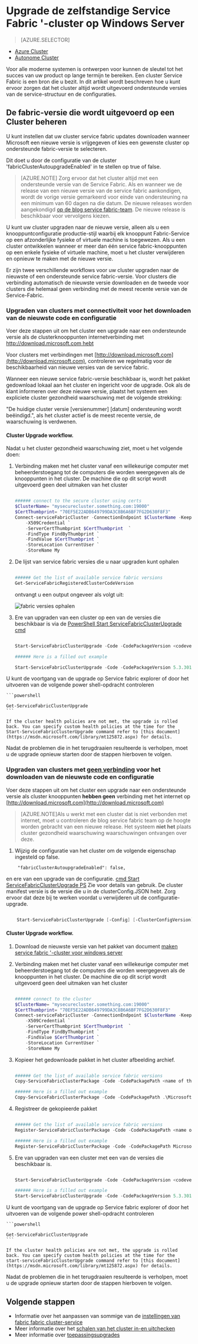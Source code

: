 <properties
   pageTitle="Een zelfstandige Service Fabric '-cluster op Windows Server upgrade | Microsoft Azure"
   description="Service Fabric code en/of configuratie die wordt uitgevoerd een zelfstandige Service Fabric '-cluster, inclusief het instellen van clustermodus update upgrade"
   services="service-fabric"
   documentationCenter=".net"
   authors="ChackDan"
   manager="timlt"
   editor=""/>

<tags
   ms.service="service-fabric"
   ms.devlang="dotnet"
   ms.topic="article"
   ms.tgt_pltfrm="na"
   ms.workload="na"
   ms.date="10/10/2016"
   ms.author="chackdan"/>


# <a name="upgrade-your-standalone-service-fabric-cluster-on-windows-server"></a>Upgrade de zelfstandige Service Fabric '-cluster op Windows Server

> [AZURE.SELECTOR]
- [Azure Cluster](service-fabric-cluster-upgrade.md)
- [Autonome Cluster](service-fabric-cluster-upgrade-windows-server.md)

Voor alle moderne systemen is ontwerpen voor kunnen de sleutel tot het succes van uw product op lange termijn te bereiken. Een cluster Service Fabric is een bron die u bezit. In dit artikel wordt beschreven hoe u kunt ervoor zorgen dat het cluster altijd wordt uitgevoerd ondersteunde versies van de service-structuur en de configuraties.

## <a name="controlling-the-fabric-version-that-runs-on-your-cluster"></a>De fabric-versie die wordt uitgevoerd op een Cluster beheren

U kunt instellen dat uw cluster service fabric updates downloaden wanneer Microsoft een nieuwe versie is vrijgegeven of kies een gewenste cluster op ondersteunde fabric-versie te selecteren. 

Dit doet u door de configuratie van de cluster 'fabricClusterAutoupgradeEnabled' in te stellen op true of false.


>[AZURE.NOTE] Zorg ervoor dat het cluster altijd met een ondersteunde versie van de Service Fabric. Als en wanneer we de release van een nieuwe versie van de service fabric aankondigen, wordt de vorige versie gemarkeerd voor einde van ondersteuning na een minimum van 60 dagen na die datum. De nieuwe releases worden aangekondigd [op de blog service fabric-team](https://blogs.msdn.microsoft.com/azureservicefabric/ ). De nieuwe release is beschikbaar voor vervolgens kiezen. 


U kunt uw cluster upgraden naar de nieuwe versie, alleen als u een knooppuntconfiguratie productie-stijl waarbij elk knooppunt Fabric-Service op een afzonderlijke fysieke of virtuele machine is toegewezen. Als u een cluster ontwikkelen wanneer er meer dan één service fabric-knooppunten op een enkele fysieke of virtuele machine, moet u het cluster verwijderen en opnieuw te maken met de nieuwe versie.


Er zijn twee verschillende workflows voor uw cluster upgraden naar de nieuwste of een ondersteunde service fabric-versie. Voor clusters die verbinding automatisch de nieuwste versie downloaden en de tweede voor clusters die helemaal geen verbinding met de meest recente versie van de Service-Fabric.

### <a name="upgrade-the-clusters-with-connectivity-to-download-the-latest-code-and-configuration"></a>Upgraden van clusters met connectiviteit voor het downloaden van de nieuwste code en configuratie 

Voer deze stappen uit om het cluster een upgrade naar een ondersteunde versie als de clusterknooppunten internetverbinding met [http://download.microsoft.com hebt](http://download.microsoft.com) 

Voor clusters met verbindingen met [http://download.microsoft.com](http://download.microsoft.com), controleren we regelmatig voor de beschikbaarheid van nieuwe versies van de service fabric.


Wanneer een nieuwe service fabric-versie beschikbaar is, wordt het pakket gedownload lokaal aan het cluster en ingericht voor de upgrade. Ook als de klant informeren over deze nieuwe versie, plaatst het systeem een expliciete cluster gezondheid waarschuwing met de volgende strekking:

"De huidige cluster versie [versienummer] [datum] ondersteuning wordt beëindigd.", als het cluster actief is de meest recente versie, de waarschuwing is verdwenen.


#### <a name="cluster-upgrade-workflow"></a>Cluster Upgrade workflow.
 
Nadat u het cluster gezondheid waarschuwing ziet, moet u het volgende doen:

1. Verbinding maken met het cluster vanaf een willekeurige computer met beheerderstoegang tot de computers die worden weergegeven als de knooppunten in het cluster. De machine die op dit script wordt uitgevoerd geen deel uitmaken van het cluster

    ```powershell

    ###### connect to the secure cluster using certs
    $ClusterName= "mysecurecluster.something.com:19000"
    $CertThumbprint= "70EF5E22ADB649799DA3C8B6A6BF7FG2D630F8F3" 
    Connect-serviceFabricCluster -ConnectionEndpoint $ClusterName -KeepAliveIntervalInSec 10 `
        -X509Credential `
        -ServerCertThumbprint $CertThumbprint  `
        -FindType FindByThumbprint `
        -FindValue $CertThumbprint `
        -StoreLocation CurrentUser `
        -StoreName My
    ```

2. De lijst van service fabric versies die u naar upgraden kunt ophalen

    ```powershell

    ###### Get the list of available service fabric versions 
    Get-ServiceFabricRegisteredClusterCodeVersion
    ```

    ontvangt u een output ongeveer als volgt uit:

    ![fabric versies ophalen][getfabversions]

3. Ere van upgraden van een cluster op een van de versies die beschikbaar is via de [PowerShell Start ServiceFabricClusterUpgrade cmd](https://msdn.microsoft.com/library/mt125872.aspx)

    ```Powershell

    Start-ServiceFabricClusterUpgrade -Code -CodePackageVersion <codeversion#> -Monitored -FailureAction Rollback

    ###### Here is a filled out example

    Start-ServiceFabricClusterUpgrade -Code -CodePackageVersion 5.3.301.9590 -Monitored -FailureAction Rollback
    
    ```
U kunt de voortgang van de upgrade op Service fabric explorer of door het uitvoeren van de volgende power shell-opdracht controleren

    ```powershell

    Get-ServiceFabricClusterUpgrade
    ```

    If the cluster health policies are not met, the upgrade is rolled back. You can specify custom health policies at the time for the Start-ServiceFabricClusterUpgrade command refer to [this document](https://msdn.microsoft.com/library/mt125872.aspx) for details. 

Nadat de problemen die in het terugdraaien resulteerde is verholpen, moet u de upgrade opnieuw starten door de stappen hierboven te volgen.


### <a name="upgrade-the-clusters-with-uno-connectivityu-to-download-the-latest-code-and-configuration"></a>Upgraden van clusters met <U>geen verbinding</u> voor het downloaden van de nieuwste code en configuratie

Voer deze stappen uit om het cluster een upgrade naar een ondersteunde versie als cluster knooppunten **hebben geen** verbinding met het internet op [http://download.microsoft.com](http://download.microsoft.com) 


>[AZURE.NOTE]Als u werkt met een cluster dat is niet verbonden met internet, moet u controleren de blog service fabric team op de hoogte worden gebracht van een nieuwe release. Het systeem **niet het** plaats cluster gezondheid waarschuwing waarschuwingen ontvangen over deze.  

1. Wijzig de configuratie van het cluster om de volgende eigenschap ingesteld op false.

        "fabricClusterAutoupgradeEnabled": false,

en ere van een upgrade van de configuratie. [cmd Start ServiceFabricClusterUpgrade PS](https://msdn.microsoft.com/library/mt125872.aspx) Zie voor details van gebruik. De cluster manifest versie is de versie die u in de clusterConfig.JSON hebt. Zorg ervoor dat deze bij te werken voordat u verwijderen uit de configuratie-upgrade.

```powershell

    Start-ServiceFabricClusterUpgrade [-Config] [-ClusterConfigVersion] -FailureAction Rollback -Monitored 

```

#### <a name="cluster-upgrade-workflow"></a>Cluster Upgrade workflow.
 


1. Download de nieuwste versie van het pakket van document [maken service fabric '-cluster voor windows server](service-fabric-cluster-creation-for-windows-server.md) 


1. Verbinding maken met het cluster vanaf een willekeurige computer met beheerderstoegang tot de computers die worden weergegeven als de knooppunten in het cluster. De machine die op dit script wordt uitgevoerd geen deel uitmaken van het cluster 

    ```powershell

    ###### connect to the cluster
    $ClusterName= "mysecurecluster.something.com:19000"
    $CertThumbprint= "70EF5E22ADB649799DA3C8B6A6BF7FG2D630F8F3" 
    Connect-serviceFabricCluster -ConnectionEndpoint $ClusterName -KeepAliveIntervalInSec 10 `
        -X509Credential `
        -ServerCertThumbprint $CertThumbprint  `
        -FindType FindByThumbprint `
        -FindValue $CertThumbprint `
        -StoreLocation CurrentUser `
        -StoreName My
    ```

2. Kopieer het gedownloade pakket in het cluster afbeelding archief.

    ```powershell

    ###### Get the list of available service fabric versions 
    Copy-ServiceFabricClusterPackage -Code -CodePackagePath <name of the .cab file including the path to it> -ImageStoreConnectionString "fabric:ImageStore"

    ###### Here is a filled out example
    Copy-ServiceFabricClusterPackage -Code -CodePackagePath .\MicrosoftAzureServiceFabric.5.3.301.9590.cab -ImageStoreConnectionString "fabric:ImageStore"


    ```

2. Registreer de gekopieerde pakket 

    ```powershell

    ###### Get the list of available service fabric versions 
    Register-ServiceFabricClusterPackage -Code -CodePackagePath <name of the .cab file> 

    ###### Here is a filled out example
    Register-ServiceFabricClusterPackage -Code -CodePackagePath MicrosoftAzureServiceFabric.5.3.301.9590.cab

     ```


3. Ere van upgraden van een cluster met een van de versies die beschikbaar is. 

    ```Powershell

    Start-ServiceFabricClusterUpgrade -Code -CodePackageVersion <codeversion#> -Monitored -FailureAction Rollback

    ###### Here is a filled out example
    Start-ServiceFabricClusterUpgrade -Code -CodePackageVersion 5.3.301.9590 -Monitored -FailureAction Rollback
    
    ```
U kunt de voortgang van de upgrade op Service fabric explorer of door het uitvoeren van de volgende power shell-opdracht controleren

    ```powershell

    Get-ServiceFabricClusterUpgrade
    ```

    If the cluster health policies are not met, the upgrade is rolled back. You can specify custom health policies at the time for the start-serviceFabricClusterUpgrade command refer to [this document](https://msdn.microsoft.com/library/mt125872.aspx) for details. 

Nadat de problemen die in het terugdraaien resulteerde is verholpen, moet u de upgrade opnieuw starten door de stappen hierboven te volgen.



## <a name="next-steps"></a>Volgende stappen
- Informatie over het aanpassen van sommige van de [instellingen van fabric fabric cluster-service](service-fabric-cluster-fabric-settings.md)
- Meer informatie over het [schalen van het cluster in-en uitchecken](service-fabric-cluster-scale-up-down.md)
- Meer informatie over [toepassingsupgrades](service-fabric-application-upgrade.md)

<!--Image references-->
[getfabversions]: ./media/service-fabric-cluster-upgrade-windows-server/getfabversions.PNG
